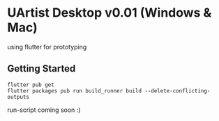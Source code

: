 # UArtist Desktop v0.01 (Windows & Mac)

using flutter for prototyping

## Getting Started

```
flutter pub get
flutter packages pub run build_runner build --delete-conflicting-outputs
```
run-script coming soon :) 
